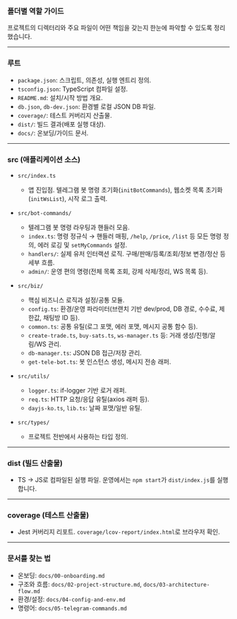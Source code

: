 ### 폴더별 역할 가이드

프로젝트의 디렉터리와 주요 파일이 어떤 책임을 갖는지 한눈에 파악할 수 있도록 정리했습니다.

---

### 루트

- `package.json`: 스크립트, 의존성, 실행 엔트리 정의.
- `tsconfig.json`: TypeScript 컴파일 설정.
- `README.md`: 설치/시작 방법 개요.
- `db.json`, `db-dev.json`: 환경별 로컬 JSON DB 파일.
- `coverage/`: 테스트 커버리지 산출물.
- `dist/`: 빌드 결과(배포 실행 대상).
- `docs/`: 온보딩/가이드 문서.

---

### src (애플리케이션 소스)

- `src/index.ts`

  - 앱 진입점. 텔레그램 봇 명령 초기화(`initBotCommands`), 웹소켓 목록 초기화(`initWsList`), 시작 로그 출력.

- `src/bot-commands/`

  - 텔레그램 봇 명령 라우팅과 핸들러 모음.
  - `index.ts`: 명령 정규식 → 핸들러 매핑, `/help`, `/price`, `/list` 등 모든 명령 정의, 에러 로깅 및 `setMyCommands` 설정.
  - `handlers/`: 실제 유저 인터랙션 로직. 구매/판매/등록/조회/정보 변경/정산 등 세부 흐름.
  - `admin/`: 운영 편의 명령(전체 목록 조회, 강제 삭제/정리, WS 목록 등).

- `src/biz/`

  - 핵심 비즈니스 로직과 설정/공통 모듈.
  - `config.ts`: 환경/운영 파라미터(브랜치 기반 dev/prod, DB 경로, 수수료, 제한값, 채팅방 ID 등).
  - `common.ts`: 공통 유틸(로그 포맷, 에러 포맷, 메시지 공통 함수 등).
  - `create-trade.ts`, `buy-sats.ts`, `ws-manager.ts` 등: 거래 생성/진행/알림/WS 관리.
  - `db-manager.ts`: JSON DB 접근/저장 관리.
  - `get-tele-bot.ts`: 봇 인스턴스 생성, 메시지 전송 래퍼.

- `src/utils/`

  - `logger.ts`: if-logger 기반 로거 래퍼.
  - `req.ts`: HTTP 요청/응답 유틸(axios 래퍼 등).
  - `dayjs-ko.ts`, `lib.ts`: 날짜 포맷/일반 유틸.

- `src/types/`
  - 프로젝트 전반에서 사용하는 타입 정의.

---

### dist (빌드 산출물)

- TS → JS로 컴파일된 실행 파일. 운영에서는 `npm start`가 `dist/index.js`를 실행합니다.

---

### coverage (테스트 산출물)

- Jest 커버리지 리포트. `coverage/lcov-report/index.html`로 브라우저 확인.

---

### 문서를 찾는 법

- 온보딩: `docs/00-onboarding.md`
- 구조와 흐름: `docs/02-project-structure.md`, `docs/03-architecture-flow.md`
- 환경/설정: `docs/04-config-and-env.md`
- 명령어: `docs/05-telegram-commands.md`
